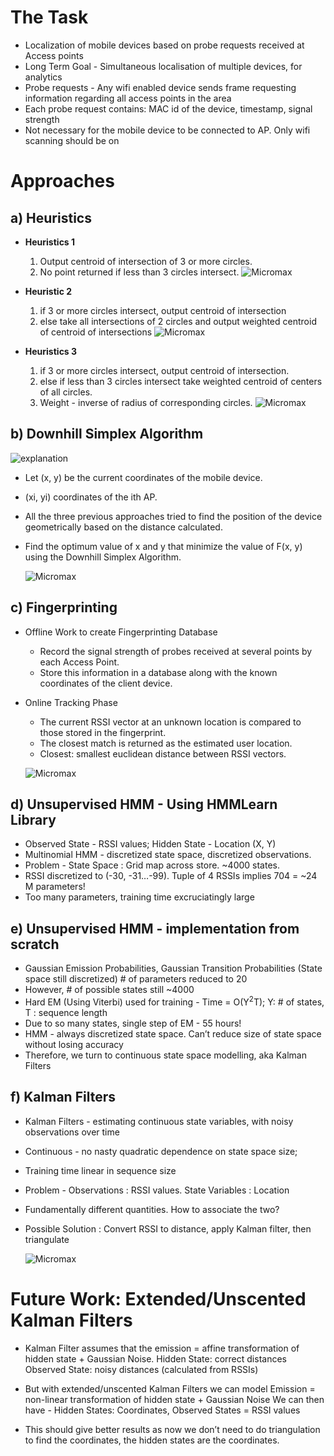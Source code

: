 # The Task
- Localization of mobile devices based on probe requests received at Access points
- Long Term Goal - Simultaneous localisation of multiple devices, for analytics
- Probe requests - Any wifi enabled device sends frame requesting information regarding  all access points in the area
- Each probe request contains: MAC id of the device, timestamp, signal strength
- Not necessary for the mobile device to be connected to AP. Only wifi scanning should be on


# Approaches
## a) Heuristics

- **Heuristics 1**
  	1. Output centroid of intersection of 3 or more circles.
  	2. No point returned if less than 3 circles intersect.
  	![Micromax](images/heuristic1.png)
- **Heuristic 2**
	1. if 3 or more circles intersect, output centroid of intersection
	2. else take all intersections of 2 circles and output weighted centroid of centroid of intersections
  	![Micromax](images/heuristic2.png)

- **Heuristics 3**
  	1. if 3 or more circles intersect, output centroid of intersection.
  	2. else if less than 3 circles intersect take weighted centroid of centers of all circles.
  	3. Weight - inverse of radius of corresponding circles.
  	![Micromax](images/heuristic3.png)

## b) Downhill Simplex Algorithm
![explanation](images/explanation.png)

- Let (x, y) be the current coordinates of the mobile device. 
- (xi, yi) coordinates of the ith AP.
- All the three previous approaches tried to find the position of the device geometrically based on the distance calculated.
- Find the optimum value of x and y that minimize the value of F(x, y) using the Downhill Simplex Algorithm.

	![Micromax](images/downhill.png)

## c) Fingerprinting
- Offline Work to create Fingerprinting Database
	- Record the signal strength of probes received at several points by each Access Point.
	- Store this information in a database along with the known coordinates of the client device.

- Online Tracking Phase
	- The current RSSI vector at an unknown location is compared to those stored in the fingerprint.
	- The closest match is returned as the estimated user location.
	- Closest: smallest euclidean distance between RSSI vectors.

	![Micromax](images/fingerprinting.png)

## d) Unsupervised HMM - Using HMMLearn Library
- Observed State - RSSI values; Hidden State - Location (X, Y)
- Multinomial HMM - discretized state space, discretized observations.
- Problem - State Space : Grid map across store. ~4000 states.
- RSSI discretized to (-30, -31…-99). Tuple of 4 RSSIs implies 704 = ~24 M parameters!
- Too many parameters, training time excruciatingly large

## e) Unsupervised HMM - implementation from scratch
- Gaussian Emission Probabilities, Gaussian Transition Probabilities (State space still discretized) # of parameters reduced to 20
- However, # of possible states still ~4000
- Hard EM (Using Viterbi) used for training - Time = O(Y<sup>2</sup>T); Y: # of states, T : sequence length
- Due to so many states, single step of EM - 55 hours! 
- HMM  - always discretized state space. Can’t reduce size of state space without losing accuracy
- Therefore, we turn to continuous state space modelling, aka Kalman Filters

## f) Kalman Filters
- Kalman Filters - estimating continuous state variables, with noisy observations over time
- Continuous - no nasty quadratic dependence on state space size;
- Training time linear in sequence size
- Problem - Observations : RSSI values.  State Variables : Location
- Fundamentally different quantities. How to associate the two?
- Possible Solution : Convert RSSI to distance, apply Kalman filter, then triangulate

	![Micromax](images/kalman.png)

# Future Work: Extended/Unscented Kalman Filters
- Kalman Filter assumes that the emission = affine transformation of hidden state + Gaussian Noise.
  Hidden State: correct distances
  Observed State: noisy distances (calculated from RSSIs)

- But with extended/unscented Kalman Filters we can model 
  Emission = non-linear transformation of hidden state + Gaussian Noise
  We can then have - Hidden States: Coordinates, Observed States = RSSI values

- This should give better results as now we don’t need to do triangulation to find the coordinates, the hidden states are the coordinates.

